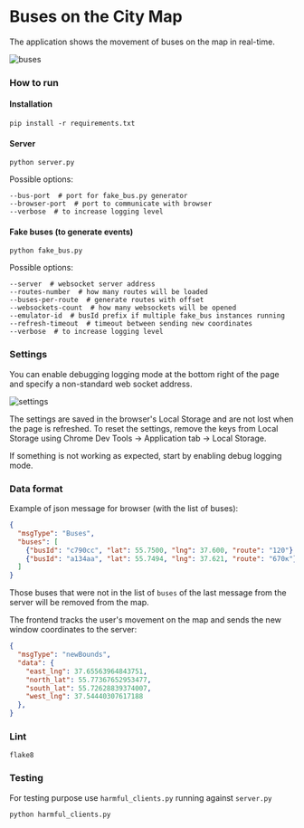 # Buses on the City Map

The application shows the movement of buses on the map in real-time.

![buses](https://user-images.githubusercontent.com/13550539/130320606-9f578e72-63aa-4e33-8574-9b210c91e57a.gif)

### How to run

#### Installation

```shell
pip install -r requirements.txt
```

#### Server

```shell
python server.py
```

Possible options:

```shell
--bus-port  # port for fake_bus.py generator
--browser-port  # port to communicate with browser
--verbose  # to increase logging level
```

#### Fake buses (to generate events)

```shell
python fake_bus.py
```

Possible options:

```shell
--server  # websocket server address
--routes-number  # how many routes will be loaded
--buses-per-route  # generate routes with offset
--websockets-count  # how many websockets will be opened
--emulator-id  # busId prefix if multiple fake_bus instances running
--refresh-timeout  # timeout between sending new coordinates
--verbose  # to increase logging level
```


### Settings

You can enable debugging logging mode at the bottom right of the page and specify a non-standard web socket address.

![settings](https://user-images.githubusercontent.com/13550539/130320607-a493a5df-bbcc-4fb0-a82b-046db45bc952.png)

The settings are saved in the browser's Local Storage and are not lost when the page is refreshed. To reset the settings, remove the keys from Local Storage using Chrome Dev Tools -> Application tab -> Local Storage.

If something is not working as expected, start by enabling debug logging mode.

### Data format

Example of json message for browser (with the list of buses):

```json
{
  "msgType": "Buses",
  "buses": [
    {"busId": "c790сс", "lat": 55.7500, "lng": 37.600, "route": "120"},
    {"busId": "a134aa", "lat": 55.7494, "lng": 37.621, "route": "670к"}
  ]
}
```

Those buses that were not in the list of `buses` of the last message from the server will be removed from the map.

The frontend tracks the user's movement on the map and sends the new window coordinates to the server:

```json
{
  "msgType": "newBounds",
  "data": {
    "east_lng": 37.65563964843751,
    "north_lat": 55.77367652953477,
    "south_lat": 55.72628839374007,
    "west_lng": 37.54440307617188
  },
}
```

### Lint

```shell
flake8
```

### Testing

For testing purpose use `harmful_clients.py` running against `server.py`

```shell
python harmful_clients.py
```
